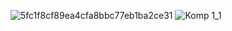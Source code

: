 ![5fc1f8cf89ea4cfa8bbc77eb1ba2ce31](https://github.com/62arda/dsfsgrfd/assets/133544192/b4c097ae-57df-4410-bd56-9460de3aa344)
![Komp 1_1](https://github.com/62arda/dsfsgrfd/assets/133544192/d81d94d8-6135-4f0f-be72-7153613ff841)

